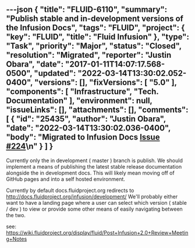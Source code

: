 ---json
{
  "title": "FLUID-6110",
  "summary": "Publish stable and in-development versions of the Infusion Docs",
  "tags": "FLUID",
  "project": {
    "key": "FLUID",
    "title": "Fluid Infusion"
  },
  "type": "Task",
  "priority": "Major",
  "status": "Closed",
  "resolution": "Migrated",
  "reporter": "Justin Obara",
  "date": "2017-01-11T14:07:17.568-0500",
  "updated": "2022-03-14T13:30:02.052-0400",
  "versions": [],
  "fixVersions": [
    "5.0"
  ],
  "components": [
    "Infrastructure",
    "Tech. Documentation"
  ],
  "environment": null,
  "issueLinks": [],
  "attachments": [],
  "comments": [
    {
      "id": "25435",
      "author": "Justin Obara",
      "date": "2022-03-14T13:30:02.036-0400",
      "body": "Migrated to Infusion Docs [Issue #224](https://github.com/fluid-project/infusion-docs/issues/224)\n"
    }
  ]
}
---
Currently only the in development ( master ) branch is publish. We should implement a means of publishing the latest stable release documentation alongside the in development docs. This will likely mean moving off of GitHub pages and into a self hosted environment.&#x20;

Currently by default docs.fluidproject.org redirects to <http://docs.fluidproject.org/infusion/development/> We'll probably either want to have a landing page where a user can select which version ( stable / dev ) to view or provide some other means of easily navigating between the two.

see: <https://wiki.fluidproject.org/display/fluid/Post+Infusion+2.0+Review+Meeting+Notes>

        